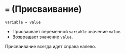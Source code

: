 # `=` (Присваивание)

`variable = value`

- Присваивает переменной `variable` значение `value`.
- Возвращает значение `value`.

Присваивание всегда идет справа налево.
